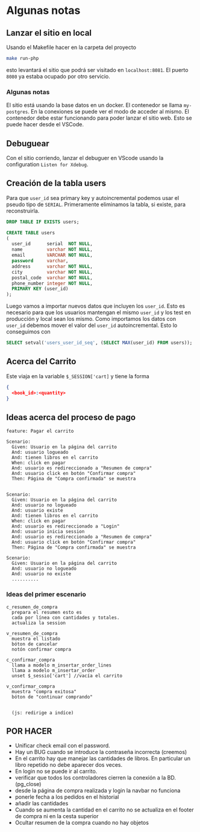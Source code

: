 # Algunas notas

## Lanzar el sitio en local

Usando el Makefile hacer en la carpeta del proyecto 
```bash
make run-php
```
esto levantará el sitio que podrá ser visitado en `localhost:8081`. 
El puerto `8080` ya estaba ocupado por otro servicio. 

### Algunas notas

El sitio está usando la base datos en un docker. El contenedor se llama `my-postgres`. 
En la conexiones se puede ver el modo de acceder al mismo. 
El contenedor debe estar funcionando para poder lanzar el sitio web. 
Esto se puede hacer desde el VSCode. 

## Debuguear

Con el sitio corriendo, lanzar el debuguer en VScode usando la configuration `Listen for Xdebug`.


## Creación de la tabla users

Para que `user_id` sea primary key y autoincremental podemos usar el pseudo tipo de `SERIAL`.
Primeramente eliminamos la tabla, si existe, para reconstruirla.

```sql
DROP TABLE IF EXISTS users;

CREATE TABLE users
(
  user_id      serial  NOT NULL,
  name         varchar NOT NULL,
  email        VARCHAR NOT NULL,
  password     varchar,
  address      varchar NOT NULL,
  city         varchar NOT NULL,
  postal_code  varchar NOT NULL,
  phone_number integer NOT NULL,
  PRIMARY KEY (user_id)
);
```

Luego vamos a importar nuevos datos que incluyen los `user_id`. 
Esto es necesario para que los usuarios mantengan el mismo `user_id` y los test
en producción y local sean  los mismo. Como importamos los datos con `user_id`
debemos mover el valor del `user_id` autoincremental. Esto lo conseguimos con 

```sql
SELECT setval('users_user_id_seq', (SELECT MAX(user_id) FROM users));
```

## Acerca del Carrito

Este viaja en la variable `$_SESSION['cart]` y tiene la forma
```json
{
  <book_id>:<quantity>
}
```

## Ideas acerca del proceso de pago

```gerkhin
feature: Pagar el carrito

Scenario:
  Given: Usuario en la página del carrito
  And: usuario logueado
  And: tienen libros en el carrito
  When: click en pagar
  And: usuario es redireccionado a "Resumen de compra"
  And: usuario click en botón "Confirmar compra"
  Then: Página de "Compra confirmada" se muestra


Scenario:
  Given: Usuario en la página del carrito
  And: usuario no logueado
  And: usuario existe
  And: tienen libros en el carrito
  When: click en pagar
  And: usuario es redireccionado a "Login"
  And: usuario inicia session
  And: usuario es redireccionado a "Resumen de compra"
  And: usuario click en botón "Confirmar compra"
  Then: Página de "Compra confirmada" se muestra  

Scenario:
  Given: Usuario en la página del carrito
  And: usuario no logueado
  And: usuario no existe
  .......... 

```

### Ideas del primer escenario

```
c_resumen_de_compra
  prepara el resumen esto es
  cada por línea con cantidades y totales.
  actualiza la session

v_resumen_de_compra
  muestra el listado
  bóton de cancelar
  notón confirmar compra

c_confirmar_compra
  llama a modelo m_insertar_order_lines
  llama a modelo m_insertar_order
  unset $_sessio['cart'] //vacía el carrito

v_confirmar_compra
  muestra "compra exitosa"
  bóton de "continuar comprando"
  

  (js: redirige a indíce)
```





## POR HACER

* Unificar check email con el password.
* Hay un BUG cuando se introduce la contraseña incorrecta (creemos)
* En el carrito hay que manejar las cantidades de libros. En particular un libro repetido no debe aparecer dos veces. 
* En login no se puede ir al carrito.
* verificar que todos los controladores cierren la conexión a la BD. (pg_close)
* desde la página de compra realizada y login la navbar no funciona
* ponerle fecha a los pedidos en el historial
* añadir las cantidades
* Cuando se aumenta la cantidad en el carrito no se actualiza en el footer de compra ni en la cesta superior
* Ocultar resumen de la compra cuando no hay objetos


